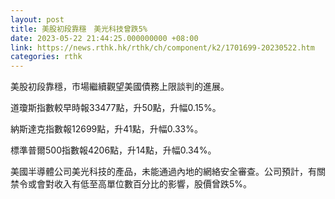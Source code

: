 ```yaml
---
layout: post
title: 美股初段靠穩　美光科技曾跌5%
date: 2023-05-22 21:44:25.000000000 +08:00
link: https://news.rthk.hk/rthk/ch/component/k2/1701699-20230522.htm
categories: rthk
---
```


美股初段靠穩，市場繼續觀望美國債務上限談判的進展。

道瓊斯指數較早時報33477點，升50點，升幅0.15%。

納斯達克指數報12699點，升41點，升幅0.33%。

標準普爾500指數報4206點，升14點，升幅0.34%。 

美國半導體公司美光科技的產品，未能通過內地的網絡安全審查。公司預計，有關禁令或會對收入有低至高單位數百分比的影響，股價曾跌5%。
